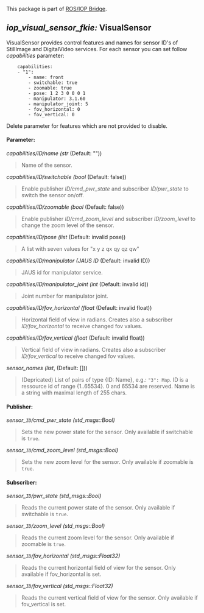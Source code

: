 This package is part of [ROS/IOP Bridge](https://github.com/fkie/iop_core/blob/master/README.md).


## _iop_visual_sensor_fkie:_ VisualSensor

VisualSensor provides control features and names for sensor ID's of StillImage and DigitalVideo services. For each sensor you can set follow _capabilities_ parameter:

```
    capabilities:
    - "1":
        - name: front
        - switchable: true
        - zoomable: true
        - pose: 1 2 3 0 0 0 1
        - manipulator: 3.1.60
        - manipulator_joint: 5
        - fov_horizontal: 0
        - fov_vertical: 0

```
Delete parameter for features which are not provided to disable.


#### Parameter:

_capabilities/ID/name (str_ (Default: ""))

> Name of the sensor.

_capabilities/ID/switchable (bool_ (Default: false))

> Enable publisher _ID/cmd_pwr_state_ and subscriber _ID/pwr_state_ to switch the sensor on/off.

_capabilities/ID/zoomable (bool_ (Default: false))

> Enable publisher _ID/cmd_zoom_level_ and subscriber _ID/zoom_level_ to change the zoom level of the sensor.

_capabilities/ID/pose (list_ (Default: invalid pose))

> A list with seven values for "x y z qx qy qz qw"

_capabilities/ID/manipulator (JAUS ID_ (Default: invalid ID))

> JAUS id for manipulator service.

_capabilities/ID/manipulator_joint (int_ (Default: invalid id))

> Joint number for manipulator joint.

_capabilities/ID/fov_horizontal (float_ (Default: invalid float))

> Horizontal field of view in radians. Creates also a subscriber _ID/fov_horizontal_ to receive changed fov values.

_capabilities/ID/fov_vertical (float_ (Default: invalid float))

> Vertical field of view in radians. Creates also a subscriber _ID/fov_vertical_ to receive changed fov values.

_sensor_names (list_, (Default: []))

> (Depricated) List of pairs of type {ID: Name}, e.g.: ```"3": Map```. ID is a ressource id of range {1..65534}. 0 and 65534 are reserved. Name is a string with maximal length of 255 chars.

#### Publisher:

_sensor\_`ID`/cmd_pwr_state (std_msgs::Bool)_

> Sets the new power state for the sensor. Only available if switchable is `true`.

_sensor\_`ID`/cmd_zoom_level (std_msgs::Bool)_

> Sets the new zoom level for the sensor. Only available if zoomable is `true`.


#### Subscriber:

_sensor\_`ID`/pwr_state (std_msgs::Bool)_

> Reads the current power state of the sensor. Only available if switchable is `true`.

_sensor\_`ID`/zoom_level (std_msgs::Bool)_

> Reads the current zoom level for the sensor. Only available if zoomable is `true`.

_sensor\_`ID`/fov_horizontal (std_msgs::Float32)_

> Reads the current horizontal field of view for the sensor. Only available if fov_horizontal is set.

_sensor\_`ID`/fov_vertical (std_msgs::Float32)_

> Reads the current vertical field of view for the sensor. Only available if fov_vertical is set.

